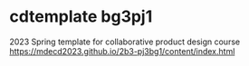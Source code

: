 # cdtemplate bg3pj1
2023 Spring template for collaborative product design course
https://mdecd2023.github.io/2b3-pj3bg1/content/index.html
